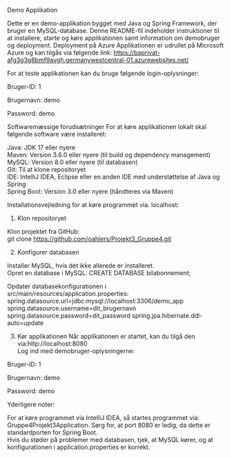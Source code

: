 Demo Applikation


Dette er en demo-applikation bygget med Java og Spring Framework, der bruger en MySQL-database. Denne README-fil indeholder instruktioner til at installere, starte og køre applikationen samt information om demobruger og deployment.
Deployment på Azure
Applikationen er udrullet på Microsoft Azure og kan tilgås via følgende link: https://baprivat-afg3g3g8bmf9avgh.germanywestcentral-01.azurewebsites.net/


For at teste applikationen kan du bruge følgende login-oplysninger:  

Bruger-ID: 1 

Brugernavn: demo

Password: demo


Softwaremæssige forudsætninger
For at køre applikationen lokalt skal følgende software være installeret:  

Java: JDK 17 eller nyere  
Maven: Version 3.8.0 eller nyere (til build og dependency management)  
MySQL: Version 8.0 eller nyere (til databasen)  
Git: Til at klone repositoryet  
IDE: IntelliJ IDEA, Eclipse eller en anden IDE med understøttelse af Java og Spring  
Spring Boot: Version 3.0 eller nyere (håndteres via Maven)

Installationsvejledning for at køre programmet via. localhost:
1. Klon repositoryet
   
Klon projektet fra GitHub:  
git clone https://github.com/oahlers/Projekt3_Gruppe4.git

2. Konfigurer databasen

Installer MySQL, hvis det ikke allerede er installeret.  
Opret en database i MySQL:  CREATE DATABASE bilabonnement;

Opdater databasekonfigurationen i src/main/resources/application.properties:  spring.datasource.url=jdbc:mysql://localhost:3306/demo_app
spring.datasource.username=dit_brugernavn
spring.datasource.password=dit_password
spring.jpa.hibernate.ddl-auto=update

3. Kør applikationen
Når applikationen er startet, kan du tilgå den via:http://localhost:8080  
Log ind med demobruger-oplysningerne:  

Bruger-ID: 1

Brugernavn: demo

Password: demo

Yderligere noter:

For at køre programmet via IntelliJ IDEA, så startes programmet via: Gruppe4Projekt3Application.
Sørg for, at port 8080 er ledig, da dette er standardporten for Spring Boot.  
Hvis du støder på problemer med databasen, tjek, at MySQL kører, og at konfigurationen i application.properties er korrekt.  
